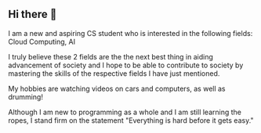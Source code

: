 ## Hi there 👋

I am a new and aspiring CS student who is interested in the following fields:
Cloud Computing, AI

I truly believe these 2 fields are the the next best thing in aiding advancement of society and I hope to be able to contribute to society by mastering the skills of the respective fields I have just mentioned.

My hobbies are watching videos on cars and computers, as well as drumming!

Although I am new to programming as a whole and I am still learning the ropes, I stand firm on the statement "Everything is hard before it gets easy."

<!--
**NextSemIsMySem/NextSemIsMySem** is a ✨ _special_ ✨ repository because its `README.md` (this file) appears on your GitHub profile.

Here are some ideas to get you started:

- 🔭 I’m currently working on ...
- 🌱 I’m currently learning ...
- 👯 I’m looking to collaborate on ...
- 🤔 I’m looking for help with ...
- 💬 Ask me about ...
- 📫 How to reach me: ...
- 😄 Pronouns: ...
- ⚡ Fun fact: ...
-->
